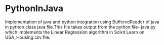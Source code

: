 # PythonInJava
Implementation of java and python integration using BufferedReader of java in python.class java file.This file takes output from the python file- java.py which implements the Linear Regression algorithm in Scikit Learn on USA_Housing.csv file. 
